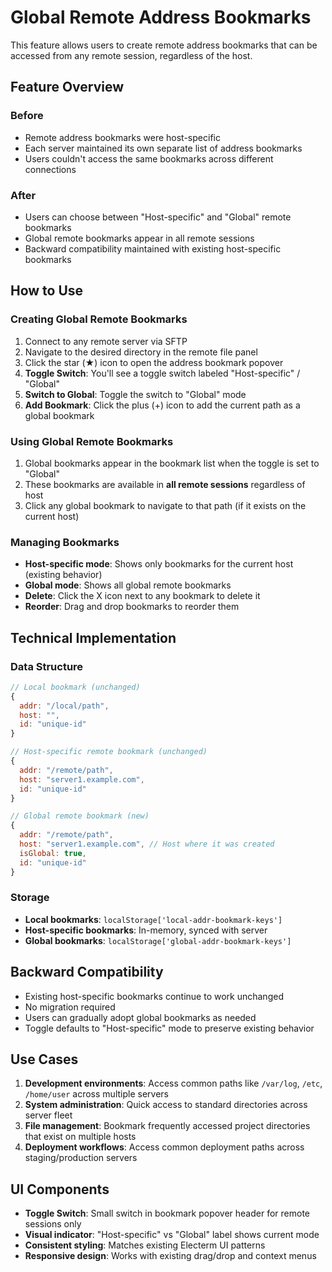 # Global Remote Address Bookmarks

This feature allows users to create remote address bookmarks that can be accessed from any remote session, regardless of the host.

## Feature Overview

### Before
- Remote address bookmarks were host-specific
- Each server maintained its own separate list of address bookmarks
- Users couldn't access the same bookmarks across different connections

### After
- Users can choose between "Host-specific" and "Global" remote bookmarks
- Global remote bookmarks appear in all remote sessions
- Backward compatibility maintained with existing host-specific bookmarks

## How to Use

### Creating Global Remote Bookmarks

1. Connect to any remote server via SFTP
2. Navigate to the desired directory in the remote file panel
3. Click the star (★) icon to open the address bookmark popover
4. **Toggle Switch**: You'll see a toggle switch labeled "Host-specific" / "Global"
5. **Switch to Global**: Toggle the switch to "Global" mode
6. **Add Bookmark**: Click the plus (+) icon to add the current path as a global bookmark

### Using Global Remote Bookmarks

1. Global bookmarks appear in the bookmark list when the toggle is set to "Global"
2. These bookmarks are available in **all remote sessions** regardless of host
3. Click any global bookmark to navigate to that path (if it exists on the current host)

### Managing Bookmarks

- **Host-specific mode**: Shows only bookmarks for the current host (existing behavior)
- **Global mode**: Shows all global remote bookmarks
- **Delete**: Click the X icon next to any bookmark to delete it
- **Reorder**: Drag and drop bookmarks to reorder them

## Technical Implementation

### Data Structure

```javascript
// Local bookmark (unchanged)
{
  addr: "/local/path",
  host: "",
  id: "unique-id"
}

// Host-specific remote bookmark (unchanged)
{
  addr: "/remote/path", 
  host: "server1.example.com",
  id: "unique-id"
}

// Global remote bookmark (new)
{
  addr: "/remote/path",
  host: "server1.example.com", // Host where it was created
  isGlobal: true,
  id: "unique-id"
}
```

### Storage

- **Local bookmarks**: `localStorage['local-addr-bookmark-keys']`
- **Host-specific bookmarks**: In-memory, synced with server
- **Global bookmarks**: `localStorage['global-addr-bookmark-keys']`

## Backward Compatibility

- Existing host-specific bookmarks continue to work unchanged
- No migration required
- Users can gradually adopt global bookmarks as needed
- Toggle defaults to "Host-specific" mode to preserve existing behavior

## Use Cases

1. **Development environments**: Access common paths like `/var/log`, `/etc`, `/home/user` across multiple servers
2. **System administration**: Quick access to standard directories across server fleet
3. **File management**: Bookmark frequently accessed project directories that exist on multiple hosts
4. **Deployment workflows**: Access common deployment paths across staging/production servers

## UI Components

- **Toggle Switch**: Small switch in bookmark popover header for remote sessions only
- **Visual indicator**: "Host-specific" vs "Global" label shows current mode
- **Consistent styling**: Matches existing Electerm UI patterns
- **Responsive design**: Works with existing drag/drop and context menus